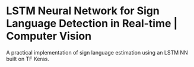 # LSTM Neural Network for Sign Language Detection in Real-time | Computer Vision

A practical implementation of sign language estimation using an LSTM NN built on TF Keras.

